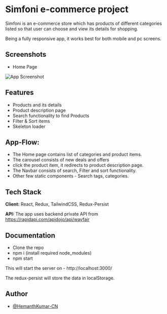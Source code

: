 
# Simfoni e-commerce project
Simfoni is an e-commerce store which has products of different categories listed so that user can choose and view its details for shopping.

Being a fully responsive app, it works best for both mobile and pc screens.



## Screenshots

- Home Page

![App Screenshot](https://i.ibb.co/jrd0r8r/Screenshot-378.png)


## Features

- Products and its details
- Product description page
- Search functionality to find Products
- Filter & Sort items
- Skeleton loader



## App-Flow:

- The Home page contains list of categories and product items.
- The carousel consists of new deals and offers
- click the product item, it redirects to product description page.
- The Navbar consists of search, Filter and sort functionality.
- Other few static components - Search tags, categories.



## Tech Stack

**Client:** React, Redux, TailwindCSS, Redux-Persist

**API:** The app uses backend private API from https://rapidapi.com/apidojo/api/wayfair



## Documentation

- Clone the repo
- npm i (install required node_modules)
- npm start 

This will start the server on - http://localhost:3000/

The redux-persist will store the data in localStorage.



## Author

- [@HemanthKumar-CN](https://github.com/HemanthKumar-CN)


